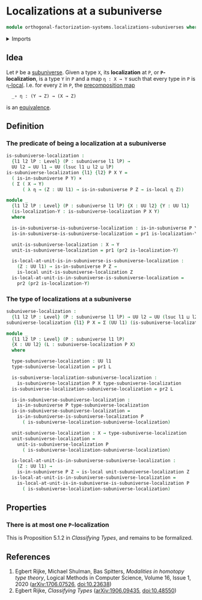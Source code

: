 # Localizations at a subuniverse

```agda
module orthogonal-factorization-systems.localizations-subuniverses where
```

<details><summary>Imports</summary>

```agda
open import foundation.cartesian-product-types
open import foundation.dependent-pair-types
open import foundation.subuniverses
open import foundation.universe-levels

open import orthogonal-factorization-systems.local-types
```

</details>

## Idea

Let `P` be a [subuniverse](foundation.subuniverses.md). Given a type `X`, its
**localization** at `P`, or **`P`-localization**, is a type `Y` in `P` and a map
`η : X → Y` such that every type in `P` is
`η`[-local](orthogonal-factorization-systems.local-types.md). I.e. for every `Z`
in `P`, the [precomposition map](foundation-core.function-types.md)

```text
  _∘ η : (Y → Z) → (X → Z)
```

is an [equivalence](foundation-core.equivalences.md).

## Definition

### The predicate of being a localization at a subuniverse

```agda
is-subuniverse-localization :
  {l1 l2 lP : Level} (P : subuniverse l1 lP) →
  UU l2 → UU l1 → UU (lsuc l1 ⊔ l2 ⊔ lP)
is-subuniverse-localization {l1} {l2} P X Y =
  ( is-in-subuniverse P Y) ×
  ( Σ ( X → Y)
      ( λ η → (Z : UU l1) → is-in-subuniverse P Z → is-local η Z))
```

```agda
module _
  {l1 l2 lP : Level} (P : subuniverse l1 lP) {X : UU l2} {Y : UU l1}
  (is-localization-Y : is-subuniverse-localization P X Y)
  where

  is-in-subuniverse-is-subuniverse-localization : is-in-subuniverse P Y
  is-in-subuniverse-is-subuniverse-localization = pr1 is-localization-Y

  unit-is-subuniverse-localization : X → Y
  unit-is-subuniverse-localization = pr1 (pr2 is-localization-Y)

  is-local-at-unit-is-in-subuniverse-is-subuniverse-localization :
    (Z : UU l1) → is-in-subuniverse P Z →
    is-local unit-is-subuniverse-localization Z
  is-local-at-unit-is-in-subuniverse-is-subuniverse-localization =
    pr2 (pr2 is-localization-Y)
```

### The type of localizations at a subuniverse

```agda
subuniverse-localization :
  {l1 l2 lP : Level} (P : subuniverse l1 lP) → UU l2 → UU (lsuc l1 ⊔ l2 ⊔ lP)
subuniverse-localization {l1} P X = Σ (UU l1) (is-subuniverse-localization P X)
```

```agda
module _
  {l1 l2 lP : Level} (P : subuniverse l1 lP)
  {X : UU l2} (L : subuniverse-localization P X)
  where

  type-subuniverse-localization : UU l1
  type-subuniverse-localization = pr1 L

  is-subuniverse-localization-subuniverse-localization :
    is-subuniverse-localization P X type-subuniverse-localization
  is-subuniverse-localization-subuniverse-localization = pr2 L

  is-in-subuniverse-subuniverse-localization :
    is-in-subuniverse P type-subuniverse-localization
  is-in-subuniverse-subuniverse-localization =
    is-in-subuniverse-is-subuniverse-localization P
      ( is-subuniverse-localization-subuniverse-localization)

  unit-subuniverse-localization : X → type-subuniverse-localization
  unit-subuniverse-localization =
    unit-is-subuniverse-localization P
      ( is-subuniverse-localization-subuniverse-localization)

  is-local-at-unit-is-in-subuniverse-subuniverse-localization :
    (Z : UU l1) →
    is-in-subuniverse P Z → is-local unit-subuniverse-localization Z
  is-local-at-unit-is-in-subuniverse-subuniverse-localization =
    is-local-at-unit-is-in-subuniverse-is-subuniverse-localization P
      ( is-subuniverse-localization-subuniverse-localization)
```

## Properties

### There is at most one `P`-localization

This is Proposition 5.1.2 in _Classifying Types_, and remains to be formalized.

## References

1. Egbert Rijke, Michael Shulman, Bas Spitters, _Modalities in homotopy type
   theory_, Logical Methods in Computer Science, Volume 16, Issue 1, 2020
   ([arXiv:1706.07526](https://arxiv.org/abs/1706.07526),
   [doi:10.23638](https://doi.org/10.23638/LMCS-16%281%3A2%292020))
2. <a name="classifying-types"></a>Egbert Rijke, _Classifying Types_
   ([arXiv:1906.09435](https://arxiv.org/abs/1906.09435),
   [doi:10.48550](https://doi.org/10.48550/arXiv.1906.09435))
